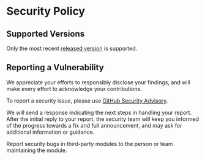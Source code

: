 # Security Policy

## Supported Versions

Only the most recent [released version](https://github.com/BlindspotSoftware/dutctl/releases) is supported.

## Reporting a Vulnerability

We appreciate your efforts to responsibly disclose your findings, and will make every effort to acknowledge your contributions.

To report a security issue, please use [GitHub Security Advisory](https://github.com/BlindspotSoftware/dutctl/security/advisories/new).

We will send a response indicating the next steps in handling your report. After the initial reply to your report, the security team will keep you informed of the progress towards a fix and full announcement, and may ask for additional information or guidance.

Report security bugs in third-party modules to the person or team maintaining the module. 
